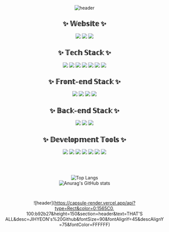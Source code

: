 <div align="center">
  
![header](https://capsule-render.vercel.app/api?type=Rect&color=0:b92b27,100:1565C0&height=150&section=header&text=WELCOME&desc=JIHYEON's%20Github&fontSize=90&fontAlignY=45&descAlignY=75&fontColor=FFFFFF)

## ✨ 𝕎𝕖𝕓𝕤𝕚𝕥𝕖 ✨
<a href="https://www.instagram.com/j.jm.o_o/" target='_blank'><img src="https://img.shields.io/badge/INSTAGRAM-E4405F?style=for-the-badge&logo=Instagram&logoColor=white"></a>
<a href="https://www.youtube.com/channel/UCAQrCKx27D7DKlQpiJJrx-A" target='_blank'><img src="https://img.shields.io/badge/YOUTUBE-FF0000?style=for-the-badge&logo=YouTube&logoColor=white"></a>
<a href="https://jihyeonsite.netlify.app/" target='_blank'><img src="https://img.shields.io/badge/PORTFOLIO%20SITE-4EE3C2?style=for-the-badge&logo=Instatus&logoColor=white"></a>

## ✨ 𝕋𝕖𝕔𝕙 𝕊𝕥𝕒𝕔𝕜 ✨
<img src="https://img.shields.io/badge/C-E34F26?style=for-the-badge&logo=C&logoColor=white">
<img src="https://img.shields.io/badge/C%2B%2B-F68212?style=for-the-badge&logo=C%2B%2B&logoColor=white">
<img src="https://img.shields.io/badge/C%23-F7DF1E?style=for-the-badge&logo=C%20Sharp&logoColor=white">
<img src="https://img.shields.io/badge/LUA-339933?style=for-the-badge&logo=Lua&logoColor=white">
<img src="https://img.shields.io/badge/PYTHON-007ACC?style=for-the-badge&logo=Python&logoColor=white">
<img src="https://img.shields.io/badge/NODE%2EJS-2C2D72?style=for-the-badge&logo=Node%2Ejs&logoColor=white">
<img src="https://img.shields.io/badge/R-011A6A?style=for-the-badge&logo=R&logoColor=white">

## ✨ 𝔽𝕣𝕠𝕟𝕥-𝕖𝕟𝕕 𝕊𝕥𝕒𝕔𝕜 ✨
<img src="https://img.shields.io/badge/HTML-E34F26?style=for-the-badge&logo=HTML5&logoColor=white">
<img src="https://img.shields.io/badge/CSS3-F68212?style=for-the-badge&logo=CSS3&logoColor=white">
<img src="https://img.shields.io/badge/JAVASCRIPT-F7DF1E?style=for-the-badge&logo=JavaScript&logoColor=white">
<img src="https://img.shields.io/badge/JQuery-339933?style=for-the-badge&logo=jQuery&logoColor=white">

## ✨ 𝔹𝕒𝕔𝕜-𝕖𝕟𝕕 𝕊𝕥𝕒𝕔𝕜 ✨
<img src="https://img.shields.io/badge/MYSQL-E34F26?style=for-the-badge&logo=MySQL&logoColor=white">
<img src="https://img.shields.io/badge/SQLITE-F68212?style=for-the-badge&logo=SQLite&logoColor=white">
<img src="https://img.shields.io/badge/PHP-F7DF1E?style=for-the-badge&logo=PHP&logoColor=white">

## ✨ 𝔻𝕖𝕧𝕖𝕝𝕠𝕡𝕞𝕖𝕟𝕥 𝕋𝕠𝕠𝕝𝕤 ✨
<img src="https://img.shields.io/badge/VISUAL%20STUDIO%20CODE-E34F26?style=for-the-badge&logo=VisualStudioCode&logoColor=white">
<img src="https://img.shields.io/badge/VISUAL%20STUDIO-F68212?style=for-the-badge&logo=VisualStudio&logoColor=white">
<img src="https://img.shields.io/badge/BLENDER-F7DF1E?style=for-the-badge&logo=Blender&logoColor=white">
<img src="https://img.shields.io/badge/NOTEPAD%2B%2B-339933?style=for-the-badge&logo=Notepad%2B%2B&logoColor=white">
<img src="https://img.shields.io/badge/UNREAL%20ENGINE-007ACC?style=for-the-badge&logo=UnrealEngine&logoColor=white">
<img src="https://img.shields.io/badge/UNITY-2C2D72?style=for-the-badge&logo=Unity&logoColor=white">
<img src="https://img.shields.io/badge/CINEMA%204D-011A6A?style=for-the-badge&logo=CINEMA4D&logoColor=white">
 
<br><br>
  
![Top Langs](https://github-readme-stats.vercel.app/api/top-langs/?username=Jihyeon06&layout=compact&theme=monokai)<br>
![Anurag's GitHub stats](https://github-readme-stats.vercel.app/api?username=Jihyeon06&show_icons=true&theme=monokai)

<br>
  
![header](https://capsule-render.vercel.app/api?type=Rect&color=0:1565C0, 100:b92b27&height=150&section=header&text=THAT'S ALL&desc=JIHYEON's%20Github&fontSize=90&fontAlignY=45&descAlignY=75&fontColor=FFFFFF)
  
</div>
